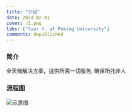 ```yaml
---
title: "介绍"
date: 2024-02-01
cover: /1.png
labs: ["Saar Y. at Peking University"]
comments: Unpublished
---
```



### 简介

全天候解决方案，提供所需一切服务, 确保所托非人




### 流程图


![示意图](https://cdn.discordapp.com/attachments/1068593243815677983/1207976029591699487/1920_x_1080_px.png?ex=65e19a58&is=65cf2558&hm=fb7fa8e6ae6db297398d014f9aafbaae0be1a0dda9cad672763ce67899e3a787&)

